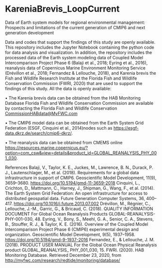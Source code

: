 # KareniaBrevis_LoopCurrent
Data of Earth system models for regional environmental management: Prospects and limitations of the current generation of CMIP6 and next generation development

Data and codes that support the findings of this study are openly available. This repository includes the Jupyter Notebook containing the python code for data analysis and visualization. In addition, the repository includes the processed data of the Earth system modeling data of Coupled Model Intercomparison Project Phase 6 (Balaji et al., 2018; Eyring et al., 2016), reanalysis data of Copernicus Marine Environment Monitoring Service  (Drévillon et al., 2018; Fernandez & Lellouche, 2018), and Karenia brevis the Fish and Wildlife Research Institute at the Florida Fish and Wildlife Conservation Commission (FWRI, 2020) that are used to support the findings of this study. All the data is openly available:

•	The Karenia brevis data can be obtained from the HAB Monitoring Database Florida Fish and Wildlife Conservation Commission are available by contacting the Florida Fish and Wildlife Conservation CommissionHABdata@MyFWC.com

•	The CMIP6 model data can be obtained from the Earth System Grid Federation (ESGF, Cinquini et al., 2014)nodes such as https://esgf-data.dkrz.de/search/cmip6-dkrz/.  

•	The reanalysis data can be obtained from CMEMS  online https://resources.marine.copernicus.eu/?option=com_csw&view=details&product_id=GLOBAL_REANALYSIS_PHY_001_030.  


References
Balaji, V., Taylor, K. E., Juckes, M., Lawrence, B. N., Durack, P. J., Lautenschlager, M., et al. (2018). Requirements for a global data infrastructure in support of CMIP6. Geoscientific Model Development, 11(9), 3659–3680. https://doi.org/10.5194/gmd-11-3659-2018
Cinquini, L., Crichton, D., Mattmann, C., Harney, J., Shipman, G., Wang, F., et al. (2014). The Earth System Grid Federation: An open infrastructure for access to distributed geospatial data. Future Generation Computer Systems, 36, 400–417. https://doi.org/10.1016/j.future.2013.07.002
Drévillon, M., Régnier, C., Lellouche, J.-M., Garric, G., & Bricaud, C. (2018). QUALITY INFORMATION DOCUMENT For Global Ocean Reanalysis Products GLOBAL-REANALYSIS-PHY-001-030, 48.
Eyring, V., Bony, S., Meehl, G. A., Senior, C. A., Stevens, B., Stouffer, R. J., & Taylor, K. E. (2016). Overview of the Coupled Model Intercomparison Project Phase 6 (CMIP6) experimental design and organization. Geoscientific Model Development, 9(5), 1937–1958. https://doi.org/10.5194/gmd-9-1937-2016
Fernandez, E., & Lellouche, J. M. (2018). PRODUCT USER MANUAL For the Global Ocean Physical Reanalysis product GLOBAL_REANALYSIS_ PHY_001_030, 15.
FWRI. (2020). HAB Monitoring Database. Retrieved December 23, 2020, from http://myfwc.com/research/redtide/monitoring/database/
